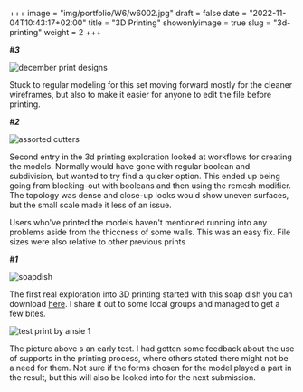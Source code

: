 +++
image = "img/portfolio/W6/w6002.jpg"
draft = false
date = "2022-11-04T10:43:17+02:00"
title = "3D Printing"
showonlyimage = true
slug = "3d-printing"
weight = 2
+++

***#3***

![december print designs][4]

Stuck to regular modeling for this set moving forward mostly for the cleaner wireframes, but also to make it easier for anyone to edit the file before printing.

***#2***

![assorted cutters][3]

Second entry in the 3d printing exploration looked at workflows for creating the models. Normally would have gone with regular boolean and subdivision, but wanted to try find a quicker option. This ended up being going from blocking-out with booleans and then using the remesh modifier.  The topology was dense and close-up looks would show uneven surfaces, but the small scale made it less of an issue.

Users who've printed the models haven't mentioned running into any problems aside from the thiccness of some walls. This was an easy fix. File sizes were also relative to other previous prints

***#1***

![soapdish][1]

The first real exploration into 3D printing started with this soap dish you can download [here](https://afrikaniz3dza.gumroad.com/l/xyhdb). I share it out to some local groups and managed to get a few bites.

![test print by ansie 1][2]

The picture above s an early test. I had gotten some feedback about the use of supports in the printing process, where others stated there might not be a need for them. Not sure if the forms chosen for the model played a part in the result, but this will also be looked into for the next submission.


[1]: /img/portfolio/W6/w6003.gif
[2]: /img/portfolio/W6/w6004.jpg
[3]: /img/portfolio/W6/w6006.jpg
[4]: /img/portfolio/W6/w6007.jpg
